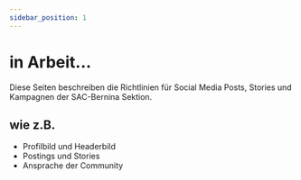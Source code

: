 ```yaml
---
sidebar_position: 1
---
```


# in Arbeit...

Diese Seiten beschreiben die Richtlinien für Social Media Posts, Stories und Kampagnen der SAC-Bernina Sektion.


## wie z.B.

- Profilbild und Headerbild
- Postings und Stories
- Ansprache der Community
